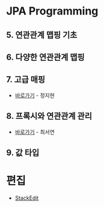 # JPA Programming

## 5. 연관관계 맵핑 기초

## 6. 다양한 연관관계 맵핑

## 7. 고급 매핑
* [바로가기](https://github.com/tatarobo/JPA/blob/master/JPA/7.advancedMapping.md) - 정지현

## 8. 프록시와 연관관계 관리
* [바로가기](https://github.com/tatarobo/JPA/blob/master/JPA/8.proxy.md) - 최서연

## 9. 값 타입

# 편집
* [StackEdit](http://stackedit.io)
<!--stackedit_data:
eyJoaXN0b3J5IjpbLTMxMTk3MTQ0LC02NTc2Mzc1MTZdfQ==
-->